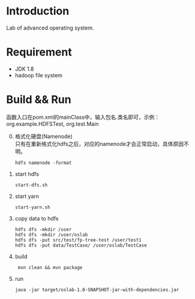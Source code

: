 # Introduction
Lab of advanced operating system.

# Requirement
- JDK 1.8
- hadoop file system

# Build && Run

函数入口在pom.xml的mainClass中，输入包名.类名即可，示例：org.example.HDFSTest, org.test.Main

0. 格式化硬盘(Namenode)  
只有在重新格式化hdfs之后，对应的namenode才会正常启动，具体原因不明。
   ```
   hdfs namenode -format
   ```
1. start hdfs
    ```
   start-dfs.sh
   ```
2. start yarn
    ```
   start-yarn.sh
   ```
3. copy data to hdfs
   ```
   hdfs dfs -mkdir /user
   hdfs dfs -mkdir /user/oslab
   hdfs dfs -put src/test/fp-tree-test /user/test1
   hdfs dfs -put data/TestCase/ /user/oslab/TestCase
   ```
3. build
   ```
    mvn clean && mvn package   
   ```
4. run
    ```
   java -jar target/oslab-1.0-SNAPSHOT-jar-with-dependencies.jar
   ```
